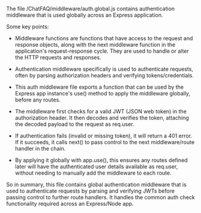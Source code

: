 The file /ChatFAQ/middleware/auth.global.js contains authentication middleware that is used globally across an Express application.

Some key points:

- Middleware functions are functions that have access to the request and response objects, along with the next middleware function in the application's request-response cycle. They are used to handle or alter the HTTP requests and responses.

- Authentication middleware specifically is used to authenticate requests, often by parsing authorization headers and verifying tokens/credentials.

- This auth middleware file exports a function that can be used by the Express app instance's use() method to apply the middleware globally, before any routes.

- The middleware first checks for a valid JWT (JSON web token) in the authorization header. It then decodes and verifies the token, attaching the decoded payload to the request as req.user.

- If authentication fails (invalid or missing token), it will return a 401 error. If it succeeds, it calls next() to pass control to the next middleware/route handler in the chain.

- By applying it globally with app.use(), this ensures any routes defined later will have the authenticated user details available as req.user, without needing to manually add the middleware to each route.

So in summary, this file contains global authentication middleware that is used to authenticate requests by parsing and verifying JWTs before passing control to further route handlers. It handles the common auth check functionality required across an Express/Node app.
